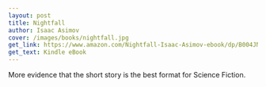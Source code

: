 ```yaml
---
layout: post
title: Nightfall
author: Isaac Asimov
cover: /images/books/nightfall.jpg
get_link: https://www.amazon.com/Nightfall-Isaac-Asimov-ebook/dp/B004JN1CCO
get_text: Kindle eBook
---
```


More evidence that the short story is the best format for Science Fiction.
